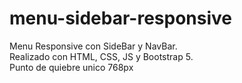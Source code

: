 # menu-sidebar-responsive
Menu Responsive con SideBar y NavBar. <br>
Realizado con HTML, CSS, JS y Bootstrap 5.<br>
Punto de quiebre unico 768px
